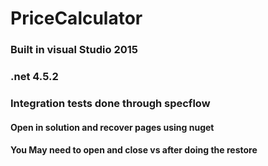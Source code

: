 # PriceCalculator


### Built in visual Studio 2015 
### .net 4.5.2
### Integration tests done through specflow


#### Open in solution and recover pages using nuget
#### You May need to open and close vs after doing the restore

